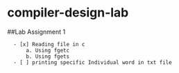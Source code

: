 # compiler-design-lab
##Lab Assignment 1
  ```
    - [x] Reading file in c
        a. Using fgetc
        b. Using fgets
    - [ ] printing specific Individual word in txt file
  ```
